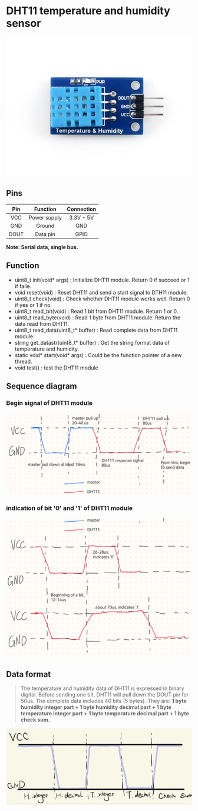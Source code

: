 # DHT11 temperature and humidity sensor

![DHT11 module](DHT11.jpeg)

## Pins

|Pin|Function|Connection|
|:-:|:------:|:--------:|
|VCC|Power supply|3.3V - 5V|
|GND|Ground|GND|
|DOUT|Data pin|GPIO|

**Note: Serial data, single bus.**

## Function
- uint8_t init(void\* args) : Initialize DHT11 module. Return 0 if succeed or 1 if faile.
- void reset(void) : Reset DHT11 and send a start signal to DTH11 module.
- uint8_t check(void) : Check whether DHT11 module works well. Return 0 if yes or 1 if no.
- uint8_t read_bit(void) : Read 1 bit from DHT11 module. Return 1 or 0.
- uint8_t read_byte(void) : Read 1 byte from DHT11 module. Return the data read from DHT11.
- uint8_t read_data(uint8_t\* buffer) : Read complete data from DHT11 module.
- string get_datastr(uint8_t\* buffer) : Get the string format data of temperature and humidity.
- static void* start(void\* args) : Could be the function pointer of a new thread.
- void test() : test the DHT11 module

## Sequence diagram

### **Begin signal of DHT11 module**
![DHT11 Beginning signal](DHT11_begin.png)
### **indication of bit '0' and '1' of DHT11 module**
![DHT11 bit '0' and '1'](DHT11_bits.png)

## Data format

> The temperature and humidity data of DHT11 is expressed in binary digital. 
> Before sending one bit, DHT11 will pull down the DOUT pin for 50us.
> The complete data includes 40 bits (5 bytes). They are: **1 byte humidity integer part +
> 1 byte humidity decimal part + 1 byte temperature integer part + 1 byte temperature decimal part + 1 byte check sum.**


![DHT11 5 byte data](5_byte_DHT11_data.jpg)
